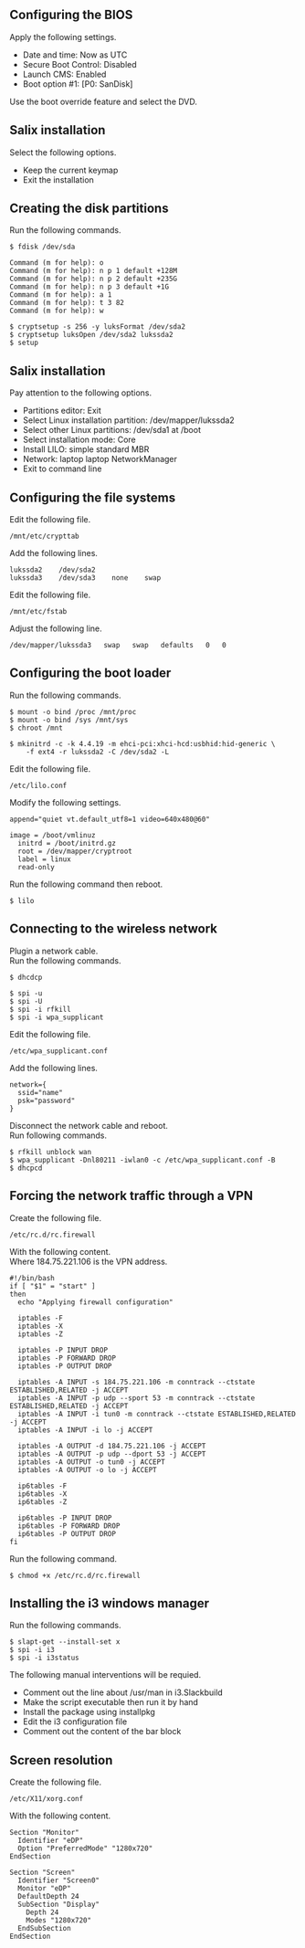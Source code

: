 Configuring the BIOS
--------------------
Apply the following settings.

- Date and time: Now as UTC
- Secure Boot Control: Disabled
- Launch CMS: Enabled
- Boot option #1: [P0: SanDisk]

Use the boot override feature and select the DVD.

Salix installation
------------------
Select the following options.

- Keep the current keymap
- Exit the installation

Creating the disk partitions
----------------------------
Run the following commands.

    $ fdisk /dev/sda

    Command (m for help): o
    Command (m for help): n p 1 default +128M
    Command (m for help): n p 2 default +235G
    Command (m for help): n p 3 default +1G
    Command (m for help): a 1
    Command (m for help): t 3 82
    Command (m for help): w

    $ cryptsetup -s 256 -y luksFormat /dev/sda2
    $ cryptsetup luksOpen /dev/sda2 lukssda2
    $ setup

Salix installation
------------------
Pay attention to the following options.

- Partitions editor: Exit
- Select Linux installation partition: /dev/mapper/lukssda2
- Select other Linux partitions: /dev/sda1 at /boot
- Select installation mode: Core
- Install LILO: simple standard MBR
- Network: laptop laptop NetworkManager
- Exit to command line

Configuring the file systems
----------------------------
Edit the following file.

    /mnt/etc/crypttab

Add the following lines.

    lukssda2    /dev/sda2
    lukssda3    /dev/sda3    none    swap

Edit the following file.

    /mnt/etc/fstab

Adjust the following line.

    /dev/mapper/lukssda3   swap   swap   defaults   0   0

Configuring the boot loader
---------------------------
Run the following commands.

    $ mount -o bind /proc /mnt/proc
    $ mount -o bind /sys /mnt/sys
    $ chroot /mnt

    $ mkinitrd -c -k 4.4.19 -m ehci-pci:xhci-hcd:usbhid:hid-generic \
        -f ext4 -r lukssda2 -C /dev/sda2 -L

Edit the following file.

    /etc/lilo.conf

Modify the following settings.

    append="quiet vt.default_utf8=1 video=640x480@60"

    image = /boot/vmlinuz
      initrd = /boot/initrd.gz
      root = /dev/mapper/cryptroot
      label = linux
      read-only

Run the following command then reboot.

    $ lilo

Connecting to the wireless network
----------------------------------
Plugin a network cable.  
Run the following commands.

    $ dhcdcp

    $ spi -u
    $ spi -U
    $ spi -i rfkill
    $ spi -i wpa_supplicant

Edit the following file.

    /etc/wpa_supplicant.conf

Add the following lines.

    network={
      ssid="name"
      psk="password"
    }

Disconnect the network cable and reboot.  
Run following commands.

    $ rfkill unblock wan
    $ wpa_supplicant -Dnl80211 -iwlan0 -c /etc/wpa_supplicant.conf -B
    $ dhcpcd

Forcing the network traffic through a VPN
-----------------------------------------
Create the following file.

    /etc/rc.d/rc.firewall

With the following content.  
Where 184.75.221.106 is the VPN address.

    #!/bin/bash
    if [ "$1" = "start" ]
    then
      echo "Applying firewall configuration"

      iptables -F
      iptables -X
      iptables -Z

      iptables -P INPUT DROP
      iptables -P FORWARD DROP
      iptables -P OUTPUT DROP

      iptables -A INPUT -s 184.75.221.106 -m conntrack --ctstate ESTABLISHED,RELATED -j ACCEPT
      iptables -A INPUT -p udp --sport 53 -m conntrack --ctstate ESTABLISHED,RELATED -j ACCEPT
      iptables -A INPUT -i tun0 -m conntrack --ctstate ESTABLISHED,RELATED -j ACCEPT
      iptables -A INPUT -i lo -j ACCEPT

      iptables -A OUTPUT -d 184.75.221.106 -j ACCEPT
      iptables -A OUTPUT -p udp --dport 53 -j ACCEPT
      iptables -A OUTPUT -o tun0 -j ACCEPT
      iptables -A OUTPUT -o lo -j ACCEPT

      ip6tables -F
      ip6tables -X
      ip6tables -Z

      ip6tables -P INPUT DROP
      ip6tables -P FORWARD DROP
      ip6tables -P OUTPUT DROP
    fi

Run the following command.

    $ chmod +x /etc/rc.d/rc.firewall

Installing the i3 windows manager
---------------------------------
Run the following commands.

    $ slapt-get --install-set x
    $ spi -i i3
    $ spi -i i3status

The following manual interventions will be requied.

- Comment out the line about /usr/man in i3.Slackbuild
- Make the script executable then run it by hand
- Install the package using installpkg
- Edit the i3 configuration file
- Comment out the content of the bar block

Screen resolution
-----------------
Create the following file.

    /etc/X11/xorg.conf

With the following content.

    Section "Monitor"
      Identifier "eDP"
      Option "PreferredMode" "1280x720"
    EndSection

    Section "Screen"
      Identifier "Screen0"
      Monitor "eDP"
      DefaultDepth 24
      SubSection "Display"
        Depth 24
        Modes "1280x720"
      EndSubSection
    EndSection
